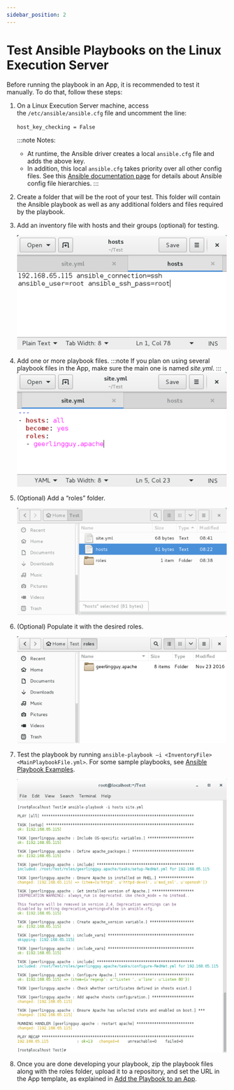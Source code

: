 ```yaml
---
sidebar_position: 2
---
```


# Test Ansible Playbooks on the Linux Execution Server

Before running the playbook in an App, it is recommended to test it manually. To do that, follow these steps:

1. On a Linux Execution Server machine, access the `/etc/ansible/ansible.cfg` file and uncomment the line:
    
    `host_key_checking = False`
    
    :::note Notes:
    - At runtime, the Ansible driver creates a local `ansible.cfg` file and adds the above key.
    - In addition, this local `ansible.cfg` takes priority over all other config files. See this [Ansible documentation page](https://docs.ansible.com/ansible/latest/reference_appendices/config.html#the-configuration-file) for details about Ansible config file hierarchies.
    :::
2. Create a folder that will be the root of your test. This folder will contain the Ansible playbook as well as any additional folders and files required by the playbook.
    
3. Add an inventory file with hosts and their groups (optional) for testing.
    
    ![Discovery Dialog](/Images/Devguide-configuration-management/Ansible_10.png)
    
4. Add one or more playbook files.
    :::note
    If you plan on using several playbook files in the App, make sure the main one is named *site.yml*.
    :::
    ![Discovery Dialog](/Images/Devguide-configuration-management/Ansible_11_484x265.png)
    
5. (Optional) Add a “roles” folder.
    
    ![Discovery Dialog](/Images/Devguide-configuration-management/Ansible_12_624x319.png)
    
6. (Optional) Populate it with the desired roles.
    
    ![Discovery Dialog](/Images/Devguide-configuration-management/Ansible_13_624x319.png)
    
7. Test the playbook by running `ansible-playbook –i <InventoryFile> <MainPlaybookFile.yml>`. For some sample playbooks, see [Ansible Playbook Examples](https://help.quali.com/Online%20Help/0.0/Portal/Content/DevGuide/Config-Mng/Ansible-Playbook-Examples.htm).
    
    ![Discovery Dialog](/Images/Devguide-configuration-management/Ansible_14_624x813.png)
    
8. Once you are done developing your playbook, zip the playbook files along with the roles folder, upload it to a repository, and set the URL in the App template, as explained in [Add the Playbook to an App](https://help.quali.com/Online%20Help/0.0/Portal/Content/DevGuide/Config-Mng/Add-the-Playbook.htm).